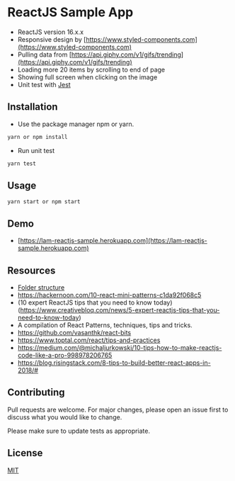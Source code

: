 # ReactJS Sample App
* ReactJS version 16.x.x
* Responsive design by [https://www.styled-components.com](https://www.styled-components.com)
* Pulling data from [https://api.giphy.com/v1/gifs/trending](https://api.giphy.com/v1/gifs/trending)
* Loading more 20 items by scrolling to end of page
* Showing full screen when clicking on the image
* Unit test with [Jest](https://jestjs.io/)

## Installation

* Use the package manager npm or yarn.

```bash
yarn or npm install
```

* Run unit test

```bash
yarn test
```

## Usage

```
yarn start or npm start
```

## Demo
* [https://lam-reactjs-sample.herokuapp.com](https://lam-reactjs-sample.herokuapp.com)

## Resources
+ [Folder structure](https://medium.com/@alexmngn/how-to-better-organize-your-react-applications-2fd3ea1920f1)
+ https://hackernoon.com/10-react-mini-patterns-c1da92f068c5
+ (10 expert ReactJS tips that you need to know today)(https://www.creativebloq.com/news/5-expert-reactjs-tips-that-you-need-to-know-today)
+ A compilation of React Patterns, techniques, tips and tricks.
+ https://github.com/vasanthk/react-bits
+ https://www.toptal.com/react/tips-and-practices
+ https://medium.com/@michaljurkowski/10-tips-how-to-make-reactjs-code-like-a-pro-998978206765
+ https://blog.risingstack.com/8-tips-to-build-better-react-apps-in-2018/#

## Contributing
Pull requests are welcome. For major changes, please open an issue first to discuss what you would like to change.

Please make sure to update tests as appropriate.

## License
[MIT](https://choosealicense.com/licenses/mit/)
